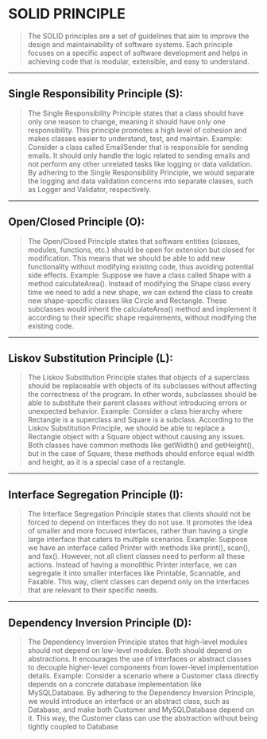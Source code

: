 # SOLID PRINCIPLE

> The SOLID principles are a set of guidelines that aim to improve the design and maintainability of software systems. Each principle focuses on a specific aspect of software development and helps in achieving code that is modular, extensible, and easy to understand.

---

## Single Responsibility Principle (S):

> The Single Responsibility Principle states that a class should have only one reason to change, meaning it should have only one responsibility. This principle promotes a high level of cohesion and makes classes easier to understand, test, and maintain.
> Example: Consider a class called EmailSender that is responsible for sending emails. It should only handle the logic related to sending emails and not perform any other unrelated tasks like logging or data validation. By adhering to the Single Responsibility Principle, we would separate the logging and data validation concerns into separate classes, such as Logger and Validator, respectively.

---

## Open/Closed Principle (O):

> The Open/Closed Principle states that software entities (classes, modules, functions, etc.) should be open for extension but closed for modification. This means that we should be able to add new functionality without modifying existing code, thus avoiding potential side effects.
>    Example: Suppose we have a class called Shape with a method calculateArea(). Instead of modifying the Shape class every time we need to add a new shape, we can extend the class to create new shape-specific classes like Circle and Rectangle. These subclasses would inherit the calculateArea() method and implement it according to their specific shape requirements, without modifying the existing code.

---

## Liskov Substitution Principle (L):

> The Liskov Substitution Principle states that objects of a superclass should be replaceable with objects of its subclasses without affecting the correctness of the program. In other words, subclasses should be able to substitute their parent classes without introducing errors or unexpected behavior.
>    Example: Consider a class hierarchy where Rectangle is a superclass and Square is a subclass. According to the Liskov Substitution Principle, we should be able to replace a Rectangle object with a Square object without causing any issues. Both classes have common methods like getWidth() and getHeight(), but in the case of Square, these methods should enforce equal width and height, as it is a special case of a rectangle.

---

## Interface Segregation Principle (I):

> The Interface Segregation Principle states that clients should not be forced to depend on interfaces they do not use. It promotes the idea of smaller and more focused interfaces, rather than having a single large interface that caters to multiple scenarios.
>    Example: Suppose we have an interface called Printer with methods like print(), scan(), and fax(). However, not all client classes need to perform all these actions. Instead of having a monolithic Printer interface, we can segregate it into smaller interfaces like Printable, Scannable, and Faxable. This way, client classes can depend only on the interfaces that are relevant to their specific needs.

---

## Dependency Inversion Principle (D):

> The Dependency Inversion Principle states that high-level modules should not depend on low-level modules. Both should depend on abstractions. It encourages the use of interfaces or abstract classes to decouple higher-level components from lower-level implementation details.
>    Example: Consider a scenario where a Customer class directly depends on a concrete database implementation like MySQLDatabase. By adhering to the Dependency Inversion Principle, we would introduce an interface or an abstract class, such as Database, and make both Customer and MySQLDatabase depend on it. This way, the Customer class can use the abstraction without being tightly coupled to Database